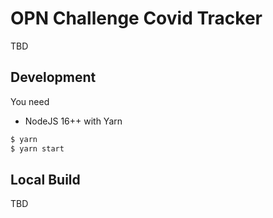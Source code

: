 # OPN Challenge Covid Tracker
TBD

## Development
You need 
- NodeJS 16++ with Yarn

```bash
$ yarn
$ yarn start
```

## Local Build
TBD